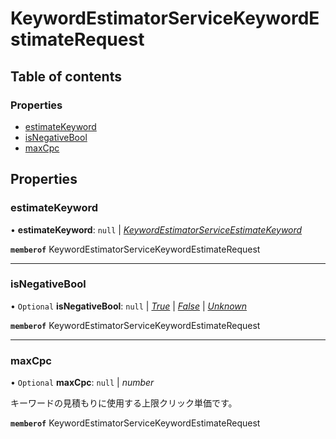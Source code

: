 # KeywordEstimatorServiceKeywordEstimateRequest


## Table of contents

### Properties

- [estimateKeyword](keywordestimatorservicekeywordestimaterequest.md#estimatekeyword)
- [isNegativeBool](keywordestimatorservicekeywordestimaterequest.md#isnegativebool)
- [maxCpc](keywordestimatorservicekeywordestimaterequest.md#maxcpc)

## Properties

### estimateKeyword

• **estimateKeyword**: ``null`` \| [*KeywordEstimatorServiceEstimateKeyword*](keywordestimatorserviceestimatekeyword.md)

**`memberof`** KeywordEstimatorServiceKeywordEstimateRequest

___

### isNegativeBool

• `Optional` **isNegativeBool**: ``null`` \| [*True*](./enums/keywordestimatorserviceisnegativebool.md#true) \| [*False*](./enums/keywordestimatorserviceisnegativebool.md#false) \| [*Unknown*](./enums/keywordestimatorserviceisnegativebool.md#unknown)

**`memberof`** KeywordEstimatorServiceKeywordEstimateRequest

___

### maxCpc

• `Optional` **maxCpc**: ``null`` \| *number*

<div lang=\"ja\">キーワードの見積もりに使用する上限クリック単価です。</div> 

**`memberof`** KeywordEstimatorServiceKeywordEstimateRequest
